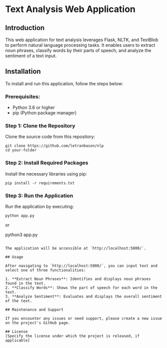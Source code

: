 
# Text Analysis Web Application

## Introduction
This web application for text analysis leverages Flask, NLTK, and TextBlob to perform natural language processing tasks. It enables users to extract noun phrases, classify words by their parts of speech, and analyze the sentiment of a text input.

## Installation

To install and run this application, follow the steps below:

### Prerequisites:
- Python 3.6 or higher
- pip (Python package manager)

### Step 1: Clone the Repository
Clone the source code from this repository:
```
git clone https://github.com/letranbason/nlp
cd your-folder
```

### Step 2: Install Required Packages
Install the necessary libraries using pip:
```
pip install -r requirements.txt
```

### Step 3: Run the Application
Run the application by executing:
```
python app.py
```
or

python3 app.py
```

The application will be accessible at `http://localhost:5000/`.

## Usage

After navigating to `http://localhost:5000/`, you can input text and select one of three functionalities:

1. **Extract Noun Phrases**: Identifies and displays noun phrases found in the text.
2. **Classify Words**: Shows the part of speech for each word in the text.
3. **Analyze Sentiment**: Evaluates and displays the overall sentiment of the text.

## Maintenance and Support

If you encounter any issues or need support, please create a new issue on the project's GitHub page.

## License
[Specify the license under which the project is released, if applicable]